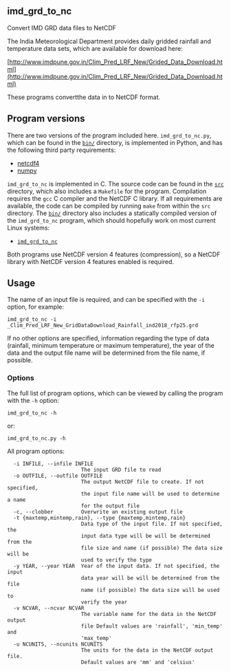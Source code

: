 ## imd_grd_to_nc

Convert IMD GRD data files to NetCDF

The India Meteorological Department provides daily gridded rainfall and temperature data sets, which are available for download here:

[http://www.imdpune.gov.in/Clim_Pred_LRF_New/Grided_Data_Download.html](http://www.imdpune.gov.in/Clim_Pred_LRF_New/Grided_Data_Download.html)

These programs convertthe data in to NetCDF format.

## Program versions

There are two versions of the program included here. `imd_grd_to_nc.py`, which can be found in the [`bin/`](bin/) directory, is implemented in Python, and has the following third party requirements:

  * [netcdf4](https://pypi.org/project/netCDF4/)
  * [numpy](https://pypi.org/project/numpy/)

`imd_grd_to_nc` is implemented in C. The source code can be found in the [`src`](`src/`) directory, which also includes a `Makefile` for the program. Compilation requires the `gcc` C compiler and the NetCDF C library. If all requirements are available, the code can be compiled by running `make` from within the `src` directory. The [`bin/`](bin/) directory also includes a statically compiled version of the `imd_grd_to_nc` program, which should hopefully work on most current Linux systems:

  * [`imd_grd_to_nc`](bin/imd_grd_to_nc?raw=1)

Both programs use NetCDF version 4 features (compression), so a NetCDF library with NetCDF version 4 features enabled is required.

## Usage

The name of an input file is required, and can be specified with the `-i` option, for example:

```
imd_grd_to_nc -i _Clim_Pred_LRF_New_GridDataDownload_Rainfall_ind2018_rfp25.grd
```

If no other options are specified, information regarding the type of data (rainfall, minimum temperature or maximum temperature), the year of the data and the output file name will be determined from the file name, if possible.

### Options

The full list of program options, which can be viewed by calling the program with the `-h` option:

```
imd_grd_to_nc -h
```

or:

```
imd_grd_to_nc.py -h
```

All program options:

```
  -i INFILE, --infile INFILE
                        The input GRD file to read
  -o OUTFILE, --outfile OUTFILE
                        The output NetCDF file to create. If not specified,
                        the input file name will be used to determine a name
                        for the output file
  -c, --clobber         Overwrite an existing output file
  -t {maxtemp,mintemp,rain}, --type {maxtemp,mintemp,rain}
                        Data type of the input file. If not specified, the
                        input data type will be will be determined from the
                        file size and name (if possible) The data size will be
                        used to verify the type
  -y YEAR, --year YEAR  Year of the input data. If not specified, the input
                        data year will be will be determined from the file
                        name (if possible) The data size will be used to
                        verify the year
  -v NCVAR, --ncvar NCVAR
                        The variable name for the data in the NetCDF output
                        file Default values are 'rainfall', 'min_temp' and
                        'max_temp'
  -u NCUNITS, --ncunits NCUNITS
                        The units for the data in the NetCDF output file.
                        Default values are 'mm' and 'celsius'
```
